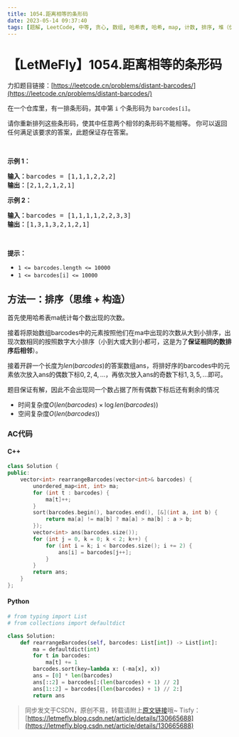 ```yaml
---
title: 1054.距离相等的条形码
date: 2023-05-14 09:37:40
tags: [题解, LeetCode, 中等, 贪心, 数组, 哈希表, 哈希, map, 计数, 排序, 堆（优先队列）, 思维, 构造]
---
```


# 【LetMeFly】1054.距离相等的条形码

力扣题目链接：[https://leetcode.cn/problems/distant-barcodes/](https://leetcode.cn/problems/distant-barcodes/)

<p>在一个仓库里，有一排条形码，其中第 <code>i</code> 个条形码为&nbsp;<code>barcodes[i]</code>。</p>

<p>请你重新排列这些条形码，使其中任意两个相邻的条形码不能相等。 你可以返回任何满足该要求的答案，此题保证存在答案。</p>

<p>&nbsp;</p>

<p><strong>示例 1：</strong></p>

<pre>
<strong>输入：</strong>barcodes = [1,1,1,2,2,2]
<strong>输出：</strong>[2,1,2,1,2,1]
</pre>

<p><strong>示例 2：</strong></p>

<pre>
<strong>输入：</strong>barcodes = [1,1,1,1,2,2,3,3]
<strong>输出：</strong>[1,3,1,3,2,1,2,1]</pre>

<p>&nbsp;</p>

<p><strong>提示：</strong></p>

<ul>
	<li><code>1 &lt;= barcodes.length &lt;= 10000</code></li>
	<li><code>1 &lt;= barcodes[i] &lt;= 10000</code></li>
</ul>


    
## 方法一：排序（思维 + 构造）

首先使用哈希表ma统计每个数出现的次数。

接着将原始数组barcodes中的元素按照他们在ma中出现的次数从大到小排序，出现次数相同的按照数字大小排序（小到大或大到小都可，这是为了**保证相同的数排序后相邻**）。

接着开辟一个长度为$len(barcodes)$的答案数组ans，将排好序的barcodes中的元素依次放入ans的偶数下标$0, 2, 4, ...$，再依次放入ans的奇数下标$1, 3, 5, ...$即可。

题目保证有解，因此不会出现同一个数占据了所有偶数下标后还有剩余的情况

+ 时间复杂度$O(len(barcodes)\times \log len(barcodes))$
+ 空间复杂度$O(len(barcodes))$

### AC代码

#### C++

```cpp
class Solution {
public:
    vector<int> rearrangeBarcodes(vector<int>& barcodes) {
        unordered_map<int, int> ma;
        for (int t : barcodes) {
            ma[t]++;
        }
        sort(barcodes.begin(), barcodes.end(), [&](int a, int b) {
            return ma[a] != ma[b] ? ma[a] > ma[b] : a > b;
        });
        vector<int> ans(barcodes.size());
        for (int j = 0, k = 0; k < 2; k++) {
            for (int i = k; i < barcodes.size(); i += 2) {
                ans[i] = barcodes[j++];
            }
        }
        return ans;
    }
};
```

#### Python

```python
# from typing import List
# from collections import defaultdict

class Solution:
    def rearrangeBarcodes(self, barcodes: List[int]) -> List[int]:
        ma = defaultdict(int)
        for t in barcodes:
            ma[t] += 1
        barcodes.sort(key=lambda x: (-ma[x], x))
        ans = [0] * len(barcodes)
        ans[::2] = barcodes[:(len(barcodes) + 1) // 2]
        ans[1::2] = barcodes[(len(barcodes) + 1) // 2:]
        return ans
```

> 同步发文于CSDN，原创不易，转载请附上[原文链接](https://blog.letmefly.xyz/2023/05/14/LeetCode%201054.%E8%B7%9D%E7%A6%BB%E7%9B%B8%E7%AD%89%E7%9A%84%E6%9D%A1%E5%BD%A2%E7%A0%81/)哦~
> Tisfy：[https://letmefly.blog.csdn.net/article/details/130665688](https://letmefly.blog.csdn.net/article/details/130665688)

